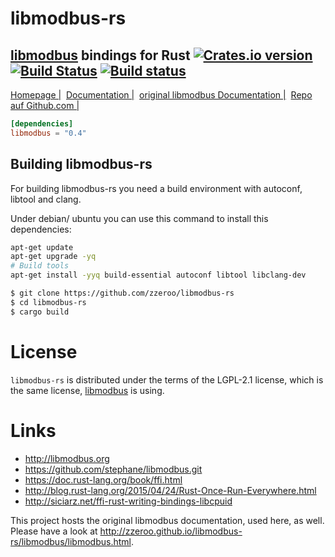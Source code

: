 # libmodbus-rs
## [libmodbus](http://libmodbus.org/) bindings for Rust [![Crates.io version](https://img.shields.io/crates/v/libmodbus-rs.svg)](https://crates.io/crates/libmodbus-rs) [![Build Status](https://travis-ci.org/zzeroo/libmodbus-rs.svg?branch=master)](https://travis-ci.org/zzeroo/libmodbus-rs) [![Build status](https://ci.appveyor.com/api/projects/status/dfjyswsgj6menctw?svg=true)](https://ci.appveyor.com/project/zzeroo/libmodbus-rs)

[Homepage |][homepage]&nbsp;
[Documentation |][docu]&nbsp;
[original libmodbus Documentation |][docu-libmodbus]&nbsp;
[Repo auf Github.com |][repo]


```toml
[dependencies]
libmodbus = "0.4"
```

## Building libmodbus-rs

For building libmodbus-rs you need a build environment with autoconf, libtool and clang.

Under debian/ ubuntu you can use this command to install this dependencies:

```sh
apt-get update
apt-get upgrade -yq
# Build tools
apt-get install -yyq build-essential autoconf libtool libclang-dev
```

```sh
$ git clone https://github.com/zzeroo/libmodbus-rs
$ cd libmodbus-rs
$ cargo build
```

# License

`libmodbus-rs` is distributed under the terms of the LGPL-2.1 license, which is the same license, [libmodbus](http://libmodbus.org/) is using.


# Links

* http://libmodbus.org
* https://github.com/stephane/libmodbus.git
* https://doc.rust-lang.org/book/ffi.html
* http://blog.rust-lang.org/2015/04/24/Rust-Once-Run-Everywhere.html
* http://siciarz.net/ffi-rust-writing-bindings-libcpuid

This project hosts the original libmodbus documentation, used here, as well. Please have a look at http://zzeroo.github.io/libmodbus-rs/libmodbus/libmodbus.html.

[homepage]: http://zzeroo.github.io/libmodbus-rs
[repo]: https://github.com/zzeroo/libmodbus-rs
[docu]: http://zzeroo.github.io/libmodbus-rs/libmodbus_rs/index.html
[docu-libmodbus]: http://zzeroo.github.io/libmodbus-rs/libmodbus/libmodbus.html
[libmodbus]: http://libmodbus.org
